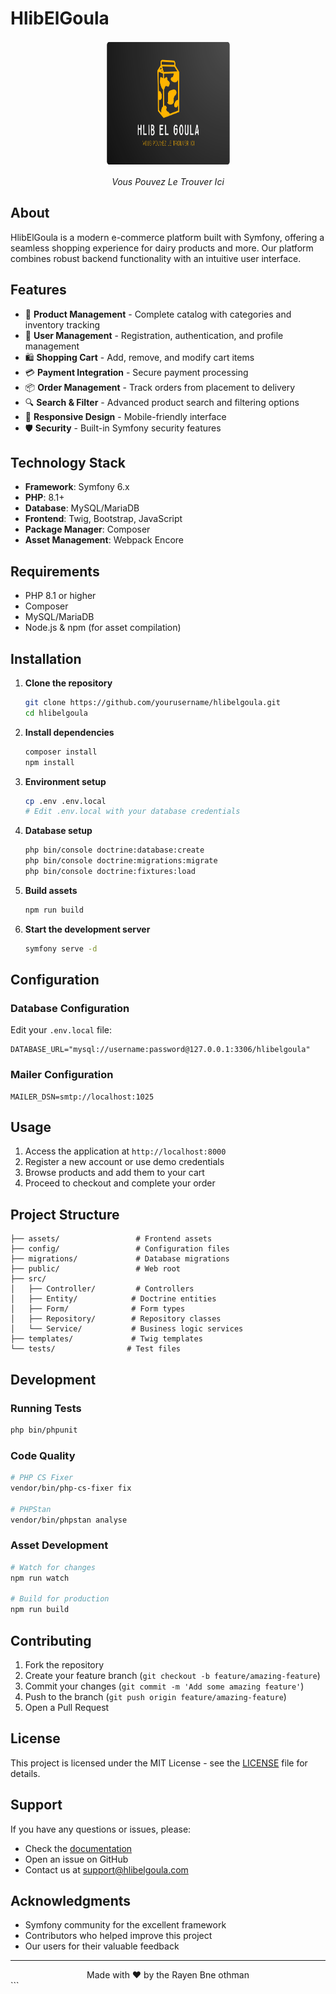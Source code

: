 
# HlibElGoula

<div align="center">
  <img src="logo.png" alt="HlibElGoula Logo" width="200" height="200">
  <p><em>Vous Pouvez Le Trouver Ici</em></p>
</div>

## About

HlibElGoula is a modern e-commerce platform built with Symfony, offering a seamless shopping experience for dairy products and more. Our platform combines robust backend functionality with an intuitive user interface.

## Features

- 🛒 **Product Management** - Complete catalog with categories and inventory tracking
- 👥 **User Management** - Registration, authentication, and profile management
- 🛍️ **Shopping Cart** - Add, remove, and modify cart items
- 💳 **Payment Integration** - Secure payment processing
- 📦 **Order Management** - Track orders from placement to delivery
- 🔍 **Search & Filter** - Advanced product search and filtering options
- 📱 **Responsive Design** - Mobile-friendly interface
- 🛡️ **Security** - Built-in Symfony security features

## Technology Stack

- **Framework**: Symfony 6.x
- **PHP**: 8.1+
- **Database**: MySQL/MariaDB
- **Frontend**: Twig, Bootstrap, JavaScript
- **Package Manager**: Composer
- **Asset Management**: Webpack Encore

## Requirements

- PHP 8.1 or higher
- Composer
- MySQL/MariaDB
- Node.js & npm (for asset compilation)

## Installation

1. **Clone the repository**
   ```bash
   git clone https://github.com/yourusername/hlibelgoula.git
   cd hlibelgoula
   ```

2. **Install dependencies**
   ```bash
   composer install
   npm install
   ```

3. **Environment setup**
   ```bash
   cp .env .env.local
   # Edit .env.local with your database credentials
   ```

4. **Database setup**
   ```bash
   php bin/console doctrine:database:create
   php bin/console doctrine:migrations:migrate
   php bin/console doctrine:fixtures:load
   ```

5. **Build assets**
   ```bash
   npm run build
   ```

6. **Start the development server**
   ```bash
   symfony serve -d
   ```

## Configuration

### Database Configuration
Edit your `.env.local` file:
```env
DATABASE_URL="mysql://username:password@127.0.0.1:3306/hlibelgoula"
```

### Mailer Configuration
```env
MAILER_DSN=smtp://localhost:1025
```

## Usage

1. Access the application at `http://localhost:8000`
2. Register a new account or use demo credentials
3. Browse products and add them to your cart
4. Proceed to checkout and complete your order

## Project Structure

```
├── assets/                 # Frontend assets
├── config/                 # Configuration files
├── migrations/             # Database migrations
├── public/                 # Web root
├── src/
│   ├── Controller/         # Controllers
│   ├── Entity/            # Doctrine entities
│   ├── Form/              # Form types
│   ├── Repository/        # Repository classes
│   └── Service/           # Business logic services
├── templates/             # Twig templates
└── tests/                # Test files
```

## Development

### Running Tests
```bash
php bin/phpunit
```

### Code Quality
```bash
# PHP CS Fixer
vendor/bin/php-cs-fixer fix

# PHPStan
vendor/bin/phpstan analyse
```

### Asset Development
```bash
# Watch for changes
npm run watch

# Build for production
npm run build
```

## Contributing

1. Fork the repository
2. Create your feature branch (`git checkout -b feature/amazing-feature`)
3. Commit your changes (`git commit -m 'Add some amazing feature'`)
4. Push to the branch (`git push origin feature/amazing-feature`)
5. Open a Pull Request

## License

This project is licensed under the MIT License - see the [LICENSE](LICENSE) file for details.

## Support

If you have any questions or issues, please:
- Check the [documentation](docs/)
- Open an issue on GitHub
- Contact us at support@hlibelgoula.com

## Acknowledgments

- Symfony community for the excellent framework
- Contributors who helped improve this project
- Our users for their valuable feedback

---

<div align="center">
  Made with ❤️ by the Rayen Bne othman
</div>
```
